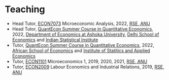 # Teaching

- Head Tutor, [ECON7073](https://programsandcourses.anu.edu.au/course/ECON7073) Microeconomic Analysis, 2022, [RSE, ANU](https://rse.anu.edu.au/)
- Head Tutor, [QuantEcon Summer Course in Quantitative Economics](https://quantecon.github.io/indian_summer_workshop/), 2022, [Department of Economics at Ashoka University](https://www.ashoka.edu.in/department/department-of-economics/), [Delhi School of Economics](http://econdse.org/) and [Indian Statistical Institute](https://www.isical.ac.in/)
- Tutor, [QuantEcon Summer Course in Quantitative Economics](https://quantecon.github.io/ASE_ENSEA_workshop/), 2022, [African School of Economics](https://africanschoolofeconomics.com/) and [Institute of Statitics and Applied Economics](https://ensea.ed.ci/)
- Tutor, [ECON1101](https://programsandcourses.anu.edu.au/course/ECON1101) Microeconomics 1, 2019, 2020, 2021, [RSE, ANU](https://rse.anu.edu.au/)
- Tutor, [ECON2009](https://programsandcourses.anu.edu.au/course/ECON2009) Labour Economics and Industrial Relations, 2019, [RSE, ANU](https://rse.anu.edu.au/)